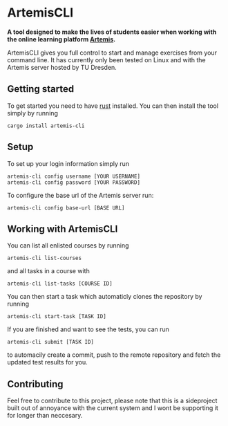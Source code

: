 # ArtemisCLI

**A tool designed to make the lives of students easier when working with the online learning platform [Artemis](https://github.com/ls1intum/Artemis).**

ArtemisCLI gives you full control to start and manage exercises from your command line. It has currently only been tested on Linux and with the Artemis server hosted by TU Dresden.

## Getting started

To get started you need to have [rust](https://www.rust-lang.org/) installed. You can then install the tool simply by running 
```
cargo install artemis-cli
```

## Setup

To set up your login information simply run 
```
artemis-cli config username [YOUR USERNAME]
artemis-cli config password [YOUR PASSWORD]
```
To configure the base url of the Artemis server run:
```
artemis-cli config base-url [BASE URL]
```

## Working with ArtemisCLI

You can list all enlisted courses by running 
```
artemis-cli list-courses
```
and all tasks in a course with 
```
artemis-cli list-tasks [COURSE ID]
```
You can then start a task which automaticly clones the repository by running
```
artemis-cli start-task [TASK ID]
```
If you are finished and want to see the tests, you can run 
```
artemis-cli submit [TASK ID]
```
to automacily create a commit, push to the remote repository and fetch the updated test results for you.

## Contributing

Feel free to contribute to this project, please note that this is a sideproject built out of annoyance with the current system and I wont be supporting it for longer than neccesary.

